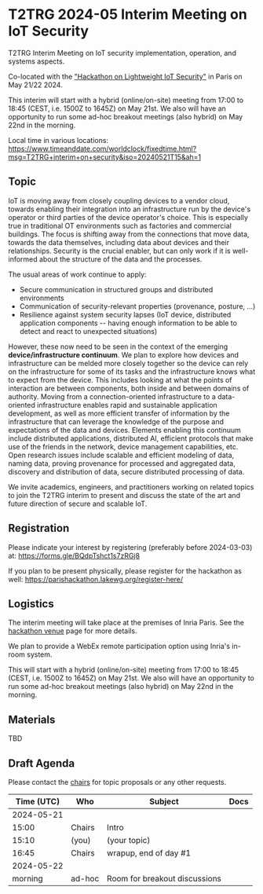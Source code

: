 # T2TRG 2024-05 Interim Meeting on IoT Security
T2TRG Interim Meeting on IoT security implementation, operation, and systems aspects.

Co-located with the ["Hackathon on Lightweight IoT Security"](https://parishackathon.lakewg.org/program/) in Paris on May 21/22 2024.

This interim will start with a hybrid (online/on-site) meeting from 17:00 to 18:45 (CEST, i.e. 1500Z to 1645Z) on May 21st.
We also will have an opportunity to run some ad-hoc breakout meetings (also hybrid) on May 22nd in the morning.

Local time in various locations:<br>
https://www.timeanddate.com/worldclock/fixedtime.html?msg=T2TRG+interim+on+security&iso=20240521T15&ah=1<br>

## Topic

IoT is moving away from closely coupling devices to a vendor cloud, towards enabling their integration into an infrastructure run by the device's operator or third parties of the device operator's choice.  This is especially true in traditional OT environments such as factories and commercial buildings.  The focus is shifting away from the connections that move data, towards the data themselves, including data about devices and their relationships.  Security is the crucial enabler, but can only work if it is well-informed about the structure of the data and the processes.

The usual areas of work continue to apply:

- Secure communication in structured groups and distributed environments
- Communication of security-relevant properties (provenance, posture, ...)
- Resilience against system security lapses (IoT device, distributed application components -- having enough information to be able to detect and react to unexpected situations)

However, these now need to be seen in the context of the emerging **device/infrastructure continuum**.  We plan to explore how devices and infrastructure can be melded more closely together so the device can rely on the infrastructure for some of its tasks and the infrastructure knows what to expect from the device. This includes looking at what the points of interaction are between components, both inside and between domains of authority.
Moving from a connection-oriented infrastructure to a data-oriented infrastructure enables rapid and sustainable application development, as well as more efficient transfer of information by the infrastructure that can leverage the knowledge of the purpose and expectations of the data and devices.
Elements enabling this continuum include distributed applications, distributed AI, efficient protocols that make use of the friends in the network, device management capabilities, etc. Open research issues include scalable and efficient modeling of data, naming data, proving provenance for processed and aggregated data, discovery and distribution of data, secure distributed processing of data.

We invite academics, engineers, and practitioners working on related topics to join the T2TRG interim to present and discuss the state of the art and future direction of secure and scalable IoT.


## Registration

Please indicate your interest by registering (preferably before 2024-03-03) at: https://forms.gle/BQdpTshct1s7zRGj8

If you plan to be present physically, please register for the hackathon
as well: https://parishackathon.lakewg.org/register-here/

## Logistics

The interim meeting will take place at the premises of Inria Paris. See the [hackathon venue](https://parishackathon.lakewg.org/venue/) page for more details.

We plan to provide a WebEx remote participation option using Inria's in-room system.

This will start with a hybrid (online/on-site) meeting from 17:00 to 18:45 (CEST, i.e. 1500Z to 1645Z) on May 21st.  We also will have an opportunity to run some ad-hoc breakout meetings (also hybrid) on May 22nd in the morning.

## Materials

TBD

## Draft Agenda

Please contact the [chairs][] for topic proposals or any other requests.

| Time (UTC) | Who            | Subject                                                                      | Docs                                         |
| ---------- | -------------- | ---------------------------------------------------------------------------- | -------------------------------------------- |
| 2024-05-21 |                |                                                                              |                                              |
|      15:00 | Chairs         | Intro                                                                        |                                              |
|      15:10 | (you)          | (your topic)                                                                 |                                              |
|      16:45 | Chairs         | wrapup, end of day #1                                                        |                                              |
| 2024-05-22 |                |                                                                              |                                              |
|    morning | ad-hoc         | Room for breakout discussions                                                |                                              |

[chairs]: mailto:t2trg-chairs@irtf.org
